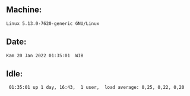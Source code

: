 ## Machine:
```
Linux 5.13.0-7620-generic GNU/Linux
```
## Date:
```
Kam 20 Jan 2022 01:35:01  WIB
```
## Idle:
```
 01:35:01 up 1 day, 16:43,  1 user,  load average: 0,25, 0,22, 0,20
```
